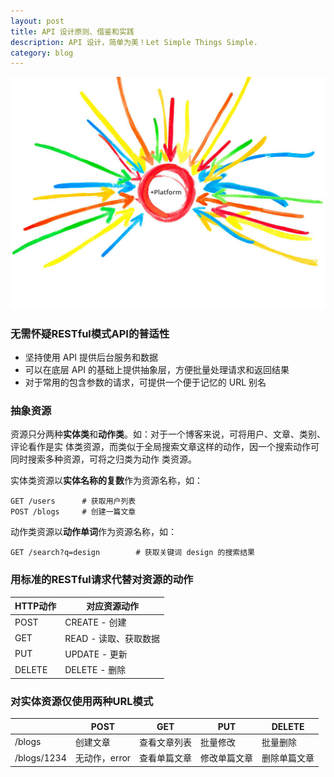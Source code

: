 ```yaml
---
layout: post
title: API 设计原则、借鉴和实践
description: API 设计，简单为美！Let Simple Things Simple.
category: blog
---
```


![](/images/covers/api.jpg)

### 无需怀疑RESTful模式API的普适性

- 坚持使用 API 提供后台服务和数据
- 可以在底层 API 的基础上提供抽象层，方便批量处理请求和返回结果
- 对于常用的包含参数的请求，可提供一个便于记忆的 URL 别名

### 抽象资源

资源只分两种**实体类**和**动作类**。如：对于一个博客来说，可将用户、文章、类别、评论看作是实
体类资源，而类似于全局搜索文章这样的动作，因一个搜索动作可同时搜索多种资源，可将之归类为动作
类资源。

实体类资源以**实体名称的复数**作为资源名称，如：

    GET /users      # 获取用户列表
    POST /blogs     # 创建一篇文章
    
动作类资源以**动作单词**作为资源名称，如：

    GET /search?q=design        # 获取关键词 design 的搜索结果
    
### 用标准的RESTful请求代替对资源的动作

|HTTP动作                 |对应资源动作                 |
|-------------------------|-----------------------------|
|POST                     |CREATE - 创建                |
|GET                      |READ - 读取、获取数据        |
|PUT                      |UPDATE - 更新                |
|DELETE                   |DELETE - 删除                |

### 对实体资源仅使用两种URL模式

|              |POST           |GET            |PUT            |DELETE           |
|--------------|---------------|---------------|---------------|-----------------|
|/blogs        |创建文章       |查看文章列表   |批量修改       |批量删除         |
|/blogs/1234   |无动作，error  |查看单篇文章   |修改单篇文章   |删除单篇文章     |


[Beetaa]:    http://beetaa.com  "Beetaa"
